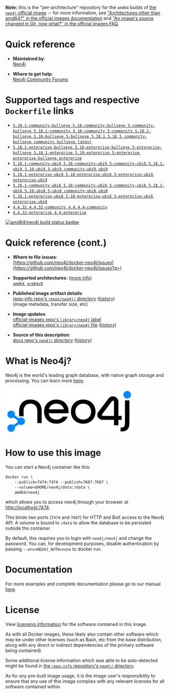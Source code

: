 <!--

********************************************************************************

WARNING:

    DO NOT EDIT "neo4j/README.md"

    IT IS AUTO-GENERATED

    (from the other files in "neo4j/" combined with a set of templates)

********************************************************************************

-->

**Note:** this is the "per-architecture" repository for the `amd64` builds of [the `neo4j` official image](https://hub.docker.com/_/neo4j) -- for more information, see ["Architectures other than amd64?" in the official images documentation](https://github.com/docker-library/official-images#architectures-other-than-amd64) and ["An image's source changed in Git, now what?" in the official images FAQ](https://github.com/docker-library/faq#an-images-source-changed-in-git-now-what).

# Quick reference

-	**Maintained by**:  
	[Neo4j](https://github.com/neo4j/docker-neo4j)

-	**Where to get help**:  
	[Neo4j Community Forums](https://community.neo4j.com)

# Supported tags and respective `Dockerfile` links

-	[`5.18.1-community-bullseye`, `5.18-community-bullseye`, `5-community-bullseye`, `5.18.1-community`, `5.18-community`, `5-community`, `5.18.1-bullseye`, `5.18-bullseye`, `5-bullseye`, `5.18.1`, `5.18`, `5`, `community-bullseye`, `community`, `bullseye`, `latest`](https://github.com/neo4j/docker-neo4j-publish/blob/ada6e8792dca5f18827c5eb61ea4e23b1349aa45/5.18.1/bullseye/community/Dockerfile)
-	[`5.18.1-enterprise-bullseye`, `5.18-enterprise-bullseye`, `5-enterprise-bullseye`, `5.18.1-enterprise`, `5.18-enterprise`, `5-enterprise`, `enterprise-bullseye`, `enterprise`](https://github.com/neo4j/docker-neo4j-publish/blob/ada6e8792dca5f18827c5eb61ea4e23b1349aa45/5.18.1/bullseye/enterprise/Dockerfile)
-	[`5.18.1-community-ubi9`, `5.18-community-ubi9`, `5-community-ubi9`, `5.18.1-ubi9`, `5.18-ubi9`, `5-ubi9`, `community-ubi9`, `ubi9`](https://github.com/neo4j/docker-neo4j-publish/blob/ada6e8792dca5f18827c5eb61ea4e23b1349aa45/5.18.1/ubi9/community/Dockerfile)
-	[`5.18.1-enterprise-ubi9`, `5.18-enterprise-ubi9`, `5-enterprise-ubi9`, `enterprise-ubi9`](https://github.com/neo4j/docker-neo4j-publish/blob/ada6e8792dca5f18827c5eb61ea4e23b1349aa45/5.18.1/ubi9/enterprise/Dockerfile)
-	[`5.18.1-community-ubi8`, `5.18-community-ubi8`, `5-community-ubi8`, `5.18.1-ubi8`, `5.18-ubi8`, `5-ubi8`, `community-ubi8`, `ubi8`](https://github.com/neo4j/docker-neo4j-publish/blob/ada6e8792dca5f18827c5eb61ea4e23b1349aa45/5.18.1/ubi8/community/Dockerfile)
-	[`5.18.1-enterprise-ubi8`, `5.18-enterprise-ubi8`, `5-enterprise-ubi8`, `enterprise-ubi8`](https://github.com/neo4j/docker-neo4j-publish/blob/ada6e8792dca5f18827c5eb61ea4e23b1349aa45/5.18.1/ubi8/enterprise/Dockerfile)
-	[`4.4.32`, `4.4.32-community`, `4.4`, `4.4-community`](https://github.com/neo4j/docker-neo4j-publish/blob/5eac9259a8371baf87ef730f1a90b9da44641900/4.4.32/bullseye/community/Dockerfile)
-	[`4.4.32-enterprise`, `4.4-enterprise`](https://github.com/neo4j/docker-neo4j-publish/blob/5eac9259a8371baf87ef730f1a90b9da44641900/4.4.32/bullseye/enterprise/Dockerfile)

[![amd64/neo4j build status badge](https://img.shields.io/jenkins/s/https/doi-janky.infosiftr.net/job/multiarch/job/amd64/job/neo4j.svg?label=amd64/neo4j%20%20build%20job)](https://doi-janky.infosiftr.net/job/multiarch/job/amd64/job/neo4j/)

# Quick reference (cont.)

-	**Where to file issues**:  
	[https://github.com/neo4j/docker-neo4j/issues](https://github.com/neo4j/docker-neo4j/issues?q=)

-	**Supported architectures**: ([more info](https://github.com/docker-library/official-images#architectures-other-than-amd64))  
	[`amd64`](https://hub.docker.com/r/amd64/neo4j/), [`arm64v8`](https://hub.docker.com/r/arm64v8/neo4j/)

-	**Published image artifact details**:  
	[repo-info repo's `repos/neo4j/` directory](https://github.com/docker-library/repo-info/blob/master/repos/neo4j) ([history](https://github.com/docker-library/repo-info/commits/master/repos/neo4j))  
	(image metadata, transfer size, etc)

-	**Image updates**:  
	[official-images repo's `library/neo4j` label](https://github.com/docker-library/official-images/issues?q=label%3Alibrary%2Fneo4j)  
	[official-images repo's `library/neo4j` file](https://github.com/docker-library/official-images/blob/master/library/neo4j) ([history](https://github.com/docker-library/official-images/commits/master/library/neo4j))

-	**Source of this description**:  
	[docs repo's `neo4j/` directory](https://github.com/docker-library/docs/tree/master/neo4j) ([history](https://github.com/docker-library/docs/commits/master/neo4j))

# What is Neo4j?

Neo4j is the world's leading graph database, with native graph storage and processing. You can learn more [here](http://neo4j.com/developer).

![logo](https://raw.githubusercontent.com/docker-library/docs/56823e63d5b6dd7ddbb9d5d3c4a8947778055d8e/neo4j/logo.png)

# How to use this image

You can start a Neo4j container like this:

```console
docker run \
    --publish=7474:7474 --publish=7687:7687 \
    --volume=$HOME/neo4j/data:/data \
    amd64/neo4j
```

which allows you to access neo4j through your browser at [http://localhost:7474](http://localhost:7474).

This binds two ports (`7474` and `7687`) for HTTP and Bolt access to the Neo4j API. A volume is bound to `/data` to allow the database to be persisted outside the container.

By default, this requires you to login with `neo4j/neo4j` and change the password. You can, for development purposes, disable authentication by passing `--env=NEO4J_AUTH=none` to docker run.

# Documentation

For more examples and complete documentation please go to our manual [here](http://neo4j.com/docs/operations-manual/current/deployment/single-instance/docker/).

# License

View [licensing information](https://neo4j.com/licensing) for the software contained in this image.

As with all Docker images, these likely also contain other software which may be under other licenses (such as Bash, etc from the base distribution, along with any direct or indirect dependencies of the primary software being contained).

Some additional license information which was able to be auto-detected might be found in [the `repo-info` repository's `neo4j/` directory](https://github.com/docker-library/repo-info/tree/master/repos/neo4j).

As for any pre-built image usage, it is the image user's responsibility to ensure that any use of this image complies with any relevant licenses for all software contained within.
